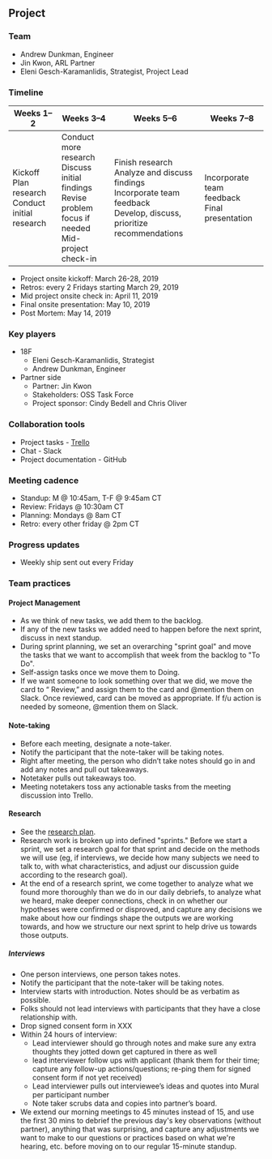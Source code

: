 ## Project

### Team

- Andrew Dunkman, Engineer
- Jin Kwon, ARL Partner
- Eleni Gesch-Karamanlidis, Strategist, Project Lead

### Timeline

| Weeks 1–2 | Weeks 3–4 | Weeks 5–6 | Weeks 7–8 |
|-----------|-----------|-----------|-----------|
| Kickoff<br>Plan research<br>Conduct initial research | Conduct more research<br>Discuss initial findings<br>Revise problem focus if needed<br>Mid-project check-in | Finish research<br>Analyze and discuss findings<br>Incorporate team feedback<br>Develop, discuss, prioritize recommendations | Incorporate team feedback<br>Final presentation |

- Project onsite kickoff: March 26-28, 2019
- Retros: every 2 Fridays starting March 29, 2019
- Mid project onsite check in: April 11, 2019
- Final onsite presentation: May 10, 2019
- Post Mortem: May 14, 2019

### Key players

- 18F
  - Eleni Gesch-Karamanlidis, Strategist
  - Andrew Dunkman, Engineer
- Partner side
  - Partner: Jin Kwon
  - Stakeholders: OSS Task Force
  - Project sponsor: Cindy Bedell and Chris Oliver

### Collaboration tools

- Project tasks - [Trello](https://trello.com/b/MU2Dlyz6/us-army-arl-path-analysis)
- Chat - Slack
- Project documentation - GitHub

### Meeting cadence

- Standup: M @ 10:45am, T-F @ 9:45am CT
- Review: Fridays @ 10:30am CT
- Planning: Mondays @ 8am CT
- Retro: every other friday @ 2pm CT

### Progress updates

- Weekly ship sent out every Friday

### Team practices

#### Project Management
- As we think of new tasks, we add them to the backlog.
- If any of the new tasks we added need to happen before the next sprint, discuss in next standup.
- During sprint planning, we set an overarching "sprint goal" and move the tasks that we want to accomplish that week from the backlog to "To Do".
- Self-assign tasks once we move them to Doing.
- If we want someone to look something over that we did, we move the card to “ Review,” and assign them to the card and @mention them on Slack. Once reviewed, card can be moved as appropriate. If f/u action is needed by someone, @mention them on Slack.

#### Note-taking
- Before each meeting, designate a note-taker.
- Notify the participant that the note-taker will be taking notes.
- Right after meeting, the person who didn’t take notes should go in and add any notes and pull out takeaways.
- Notetaker pulls out takeaways too.
- Meeting notetakers toss any actionable tasks from the meeting discussion into Trello.

#### Research
- See the [research plan](Research/Plan.md).
- Research work is broken up into defined "sprints." Before we start a sprint, we set a research goal for that sprint and decide on the methods we will use (eg, if interviews, we decide how many subjects we need to talk to, with what characteristics, and adjust our discussion guide according to the research goal).
- At the end of a research sprint, we come together to analyze what we found more thoroughly than we do in our daily debriefs, to analyze what we heard, make deeper connections, check in on whether our hypotheses were confirmed or disproved, and capture any decisions we make about how our findings shape the outputs we are working towards, and how we structure our next sprint to help drive us towards those outputs.

##### Interviews
- One person interviews, one person takes notes.
- Notify the participant that the note-taker will be taking notes.
- Interview starts with introduction. Notes should be as verbatim as possible.
- Folks should not lead interviews with participants that they have a close relationship with.
- Drop signed consent form in XXX
- Within 24 hours of interview:
  - Lead interviewer should go through notes and make sure any extra thoughts they jotted down get captured in there as well
  - lead interviewer follow ups with applicant (thank them for their time; capture any follow-up actions/questions; re-ping them for signed consent form if not yet received)
  - Lead interviewer pulls out interviewee’s ideas and quotes into Mural per participant number
  - Note taker scrubs data and copies into partner’s board.
- We extend our morning meetings to 45 minutes instead of 15, and use the first 30 mins to debrief the previous day's key observations (without partner), anything that was surprising, and capture any adjustments we want to make to our questions or practices based on what we're hearing, etc. before moving on to our regular 15-minute standup.

